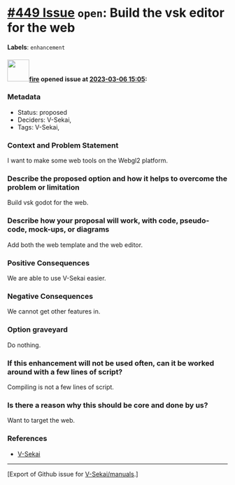 # [\#449 Issue](https://github.com/V-Sekai/manuals/issues/449) `open`: Build the vsk editor for the web
**Labels**: `enhancement`


#### <img src="https://avatars.githubusercontent.com/u/32321?u=c2e06a3d2b49a467aa907e54aa259516440267cc&v=4" width="50">[fire](https://github.com/fire) opened issue at [2023-03-06 15:05](https://github.com/V-Sekai/manuals/issues/449):

### Metadata

- Status: proposed <!-- draft | proposed | rejected | accepted | deprecated | superseded by -->
- Deciders: V-Sekai,
- Tags: V-Sekai,


### Context and Problem Statement

I want to make some web tools on the Webgl2 platform.

### Describe the proposed option and how it helps to overcome the problem or limitation

Build vsk godot for the web.

### Describe how your proposal will work, with code, pseudo-code, mock-ups, or diagrams

Add both the web template and the web editor.

### Positive Consequences

We are able to use V-Sekai easier.

### Negative Consequences

We cannot get other features in.

### Option graveyard

Do nothing.



### If this enhancement will not be used often, can it be worked around with a few lines of script?

Compiling is not a few lines of script.

### Is there a reason why this should be core and done by us?

Want to target the web.

### References

- [V-Sekai](https://v-sekai.org/)





-------------------------------------------------------------------------------



[Export of Github issue for [V-Sekai/manuals](https://github.com/V-Sekai/manuals).]
